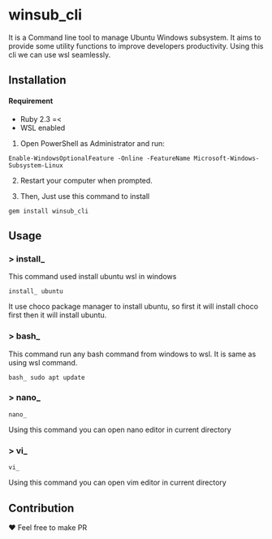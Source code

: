 # winsub_cli

It is a Command line tool to manage Ubuntu Windows subsystem. It aims to provide some utility functions to improve developers productivity. Using this cli we can use wsl seamlessly. 

## Installation

#### Requirement
- Ruby 2.3 =<
- WSL enabled

1. Open PowerShell as Administrator and run:
```
Enable-WindowsOptionalFeature -Online -FeatureName Microsoft-Windows-Subsystem-Linux
```
2. Restart your computer when prompted.

3. Then, Just use this command to install
```
gem install winsub_cli
```

## Usage

### > install_

This command used install ubuntu wsl in windows

```
install_ ubuntu
```
It use choco package manager to install ubuntu, so first it will install choco first then it will install ubuntu.

### > bash_

This command run any bash command from windows to wsl. It is same as using wsl command.

```
bash_ sudo apt update
```

### > nano_

```
nano_
```
Using this command you can open nano editor in current directory

### > vi_

```
vi_
```
Using this command you can open vim editor in current directory


## Contribution
:heart: Feel free to make PR 
